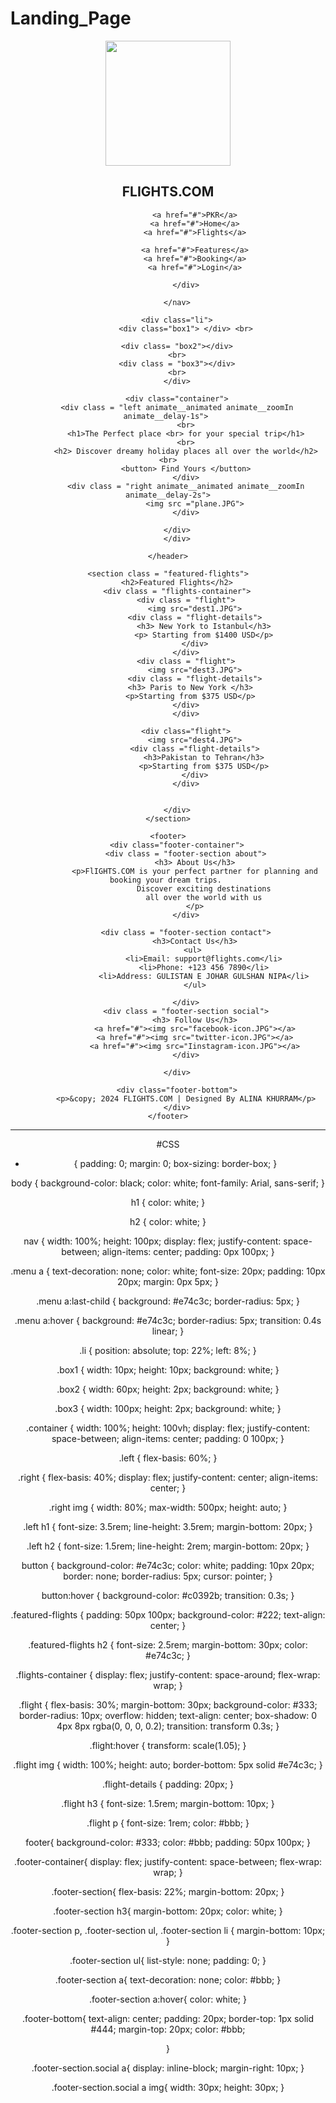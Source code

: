 # Landing_Page
<!DOCTYPE html>
<html lang="en">
<head>
    <meta charset="UTF-8">
    <meta name="viewport" content="width=device-width, initial-scale=1.0">
    <link rel="stylesheet" href="style.css">
    <link
    rel="stylesheet"
    href="https://cdnjs.cloudflare.com/ajax/libs/animate.css/4.1.1/animate.min.css"
  />
    <title>Animated Landing Airport page</title>

</head>
<body>
    <header>
        <nav>
            <div class="logo">
                <img src="LOGO.png" width="200">
            </div>
            <h1>FLIGHTS.COM</h1>
            <div class="menu"> 
                
                <a href="#">PKR</a>
                <a href="#">Home</a>
                <a href="#">Flights</a>
                
                <a href="#">Features</a>
                <a href="#">Booking</a>
                <a href="#">Login</a>

            </div>

        </nav>

        <div class="li">
            <div class="box1"> </div> <br>

        <div class= "box2"></div>
        <br>
        <div class = "box3"></div>
        <br>
        </div>
        
        <div class="container">
        <div class = "left animate__animated animate__zoomIn animate__delay-1s"> 
            <br>
            <h1>The Perfect place <br> for your special trip</h1>
            <br>
            <h2> Discover dreamy holiday places all over the world</h2> <br>
            <button> Find Yours </button>
            </div>
            <div class = "right animate__animated animate__zoomIn animate__delay-2s">
                <img src ="plane.JPG">
            </div>
            
        </div>
        </div>
 
    </header>

    <section class = "featured-flights">
        <h2>Featured Flights</h2>
        <div class = "flights-container">
            <div class = "flight">
                <img src="dest1.JPG">
                <div class = "flight-details">
                    <h3> New York to Istanbul</h3>
                    <p> Starting from $1400 USD</p>
                </div>
            </div>
            <div class = "flight">
                <img src="dest3.JPG">
                <div class = "flight-details">
                <h3> Paris to New York </h3>  
                <p>Starting from $375 USD</p>  
            </div>
            </div>

            <div class="flight">
                <img src="dest4.JPG">
                <div class ="flight-details">
                    <h3>Pakistan to Tehran</h3>
                    <p>Starting from $375 USD</p>
                </div>
            </div>

        
        </div>
    </section>

    <footer>
        <div class="footer-container">
            <div class = "footer-section about">
                <h3> About Us</h3>
                <p>FlIGHTS.COM is your perfect partner for planning and booking your dream trips. 
                    Discover exciting destinations
                    all over the world with us
                </p>
            </div>

            <div class = "footer-section contact">
                <h3>Contact Us</h3>
                <ul> 
                    <li>Email: support@flights.com</li>
                    <li>Phone: +123 456 7890</li>
                    <li>Address: GULISTAN E JOHAR GULSHAN NIPA</li>
                </ul>
                
            </div>
            <div class = "footer-section social">
                <h3> Follow Us</h3>
                <a href="#"><img src="facebook-icon.JPG"></a>
                <a href="#"><img src="twitter-icon.JPG"></a>
                <a href="#"><img src="Iinstagram-icon.JPG"></a>
            </div>

        </div>

        <div class="footer-bottom">
            <p>&copy; 2024 FLIGHTS.COM | Designed By ALINA KHURRAM</p>
        </div>
    </footer>


</body>
</html>

-----------------------------------------------------------------------------------
#CSS


* {
    padding: 0;
    margin: 0;
    box-sizing: border-box;
}

body {
    background-color: black;
    color: white;
    font-family: Arial, sans-serif;
}

h1 {
    color: white;
}

h2 {
    color: white;
}

nav {
    width: 100%;
    height: 100px;
    display: flex;
    justify-content: space-between;
    align-items: center;
    padding: 0px 100px;
}

.menu a {
    text-decoration: none;
    color: white;
    font-size: 20px;
    padding: 10px 20px;
    margin: 0px 5px;
}

.menu a:last-child {
    background: #e74c3c;
    border-radius: 5px;
}

.menu a:hover {
    background: #e74c3c;
    border-radius: 5px;
    transition: 0.4s linear;
}

.li {
    position: absolute;
    top: 22%;
    left: 8%;
}

.box1 {
    width: 10px;
    height: 10px;
    background: white;
}

.box2 {
    width: 60px;
    height: 2px;
    background: white;
}

.box3 {
    width: 100px;
    height: 2px;
    background: white;
}

.container {
    width: 100%;
    height: 100vh;
    display: flex;
    justify-content: space-between;
    align-items: center;
    padding: 0 100px;
}

.left {
    flex-basis: 60%;
}

.right {
    flex-basis: 40%;
    display: flex;
    justify-content: center;
    align-items: center;
}

.right img {
    width: 80%;
    max-width: 500px;
    height: auto;
}

.left h1 {
    font-size: 3.5rem;
    line-height: 3.5rem;
    margin-bottom: 20px;
}

.left h2 {
    font-size: 1.5rem;
    line-height: 2rem;
    margin-bottom: 20px;
}

button {
    background-color: #e74c3c;
    color: white;
    padding: 10px 20px;
    border: none;
    border-radius: 5px;
    cursor: pointer;
}

button:hover {
    background-color: #c0392b;
    transition: 0.3s;
}

.featured-flights {
    padding: 50px 100px;
    background-color: #222;
    text-align: center;
}

.featured-flights h2 {
    font-size: 2.5rem;
    margin-bottom: 30px;
    color: #e74c3c;
}

.flights-container {
    display: flex;
    justify-content: space-around;
    flex-wrap: wrap;
}

.flight {
    flex-basis: 30%;
    margin-bottom: 30px;
    background-color: #333;
    border-radius: 10px;
    overflow: hidden;
    text-align: center;
    box-shadow: 0 4px 8px rgba(0, 0, 0, 0.2);
    transition: transform 0.3s;
}

.flight:hover {
    transform: scale(1.05);
}

.flight img {
    width: 100%;
    height: auto;
    border-bottom: 5px solid #e74c3c;
}

.flight-details {
    padding: 20px;
}

.flight h3 {
    font-size: 1.5rem;
    margin-bottom: 10px;
}

.flight p {
    font-size: 1rem;
    color: #bbb;
}

footer{
    background-color: #333;
    color: #bbb;
    padding: 50px 100px;
}

.footer-container{
    display: flex;
    justify-content: space-between;
    flex-wrap: wrap;
}

.footer-section{
    flex-basis: 22%;
    margin-bottom: 20px;
}

.footer-section h3{
    margin-bottom: 20px;
    color: white;
}

.footer-section p,
.footer-section ul,
.footer-section li {
    margin-bottom: 10px;
}

.footer-section ul{
    list-style: none;
    padding: 0;
}

.footer-section a{
    text-decoration: none;
    color: #bbb;
}

.footer-section a:hover{
    color: white;
}

.footer-bottom{
    text-align: center;
    padding: 20px;
    border-top: 1px solid #444;
    margin-top: 20px;
    color: #bbb;

}


.footer-section.social a{
    display: inline-block;
    margin-right: 10px;
}

.footer-section.social a img{
    width: 30px;
    height: 30px;
}

